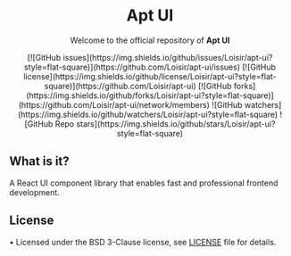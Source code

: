 <h1 align="center">Apt UI</h1>

<p align="center">
  Welcome to the official repository of
  <strong>Apt UI</strong>
</p>

<div align="center">
  [![GitHub issues](https://img.shields.io/github/issues/Loisir/apt-ui?style=flat-square)](https://github.com/Loisir/apt-ui/issues)
  [![GitHub license](https://img.shields.io/github/license/Loisir/apt-ui?style=flat-square)](https://github.com/Loisir/apt-ui)
  [![GitHub forks](https://img.shields.io/github/forks/Loisir/apt-ui?style=flat-square)](https://github.com/Loisir/apt-ui/network/members)
  ![GitHub watchers](https://img.shields.io/github/watchers/Loisir/apt-ui?style=flat-square)
  ![GitHub Repo stars](https://img.shields.io/github/stars/Loisir/apt-ui?style=flat-square)
</div>

## What is it?

A React UI component library that enables fast and professional frontend development.

## License

• Licensed under the BSD 3-Clause license, see [LICENSE][l] file for details.

[l]: https://github.com/facebook/react-native/blob/master/LICENSE
